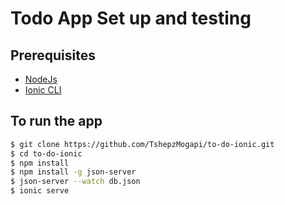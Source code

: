 #  Todo App Set up and testing

## Prerequisites
  - [NodeJs](https://nodejs.org/en/)
  - [Ionic CLI](https://ionicframework.com/getting-started)


## To run the app 

```sh
$ git clone https://github.com/TshepzMogapi/to-do-ionic.git
$ cd to-do-ionic
$ npm install
$ npm install -g json-server
$ json-server --watch db.json
$ ionic serve
```

